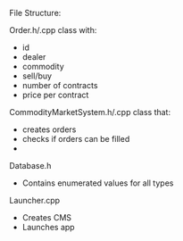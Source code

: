 File Structure:

Order.h/.cpp
class with:
  - id
  - dealer
  - commodity
  - sell/buy
  - number of contracts
  - price per contract

CommodityMarketSystem.h/.cpp
class that:
  - creates orders
  - checks if orders can be filled
  -

Database.h
  - Contains enumerated values for all types

Launcher.cpp
  - Creates CMS
  - Launches app
